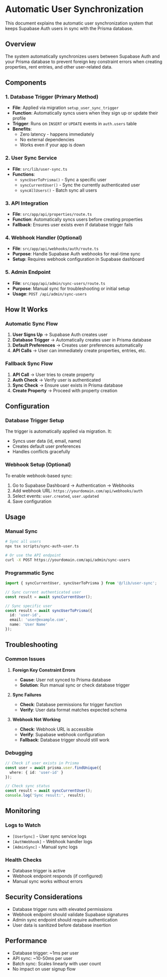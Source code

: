 # Automatic User Synchronization

This document explains the automatic user synchronization system that keeps Supabase Auth users in sync with the Prisma database.

## Overview

The system automatically synchronizes users between Supabase Auth and your Prisma database to prevent foreign key constraint errors when creating properties, rent entries, and other user-related data.

## Components

### 1. Database Trigger (Primary Method)
- **File**: Applied via migration `setup_user_sync_trigger`
- **Function**: Automatically syncs users when they sign up or update their profile
- **Trigger**: Runs on `INSERT` or `UPDATE` events in `auth.users` table
- **Benefits**: 
  - Zero latency - happens immediately
  - No external dependencies
  - Works even if your app is down

### 2. User Sync Service
- **File**: `src/lib/user-sync.ts`
- **Functions**:
  - `syncUserToPrisma()` - Sync a specific user
  - `syncCurrentUser()` - Sync the currently authenticated user
  - `syncAllUsers()` - Batch sync all users

### 3. API Integration
- **File**: `src/app/api/properties/route.ts`
- **Function**: Automatically syncs users before creating properties
- **Fallback**: Ensures user exists even if database trigger fails

### 4. Webhook Handler (Optional)
- **File**: `src/app/api/webhooks/auth/route.ts`
- **Purpose**: Handle Supabase Auth webhooks for real-time sync
- **Setup**: Requires webhook configuration in Supabase dashboard

### 5. Admin Endpoint
- **File**: `src/app/api/admin/sync-users/route.ts`
- **Purpose**: Manual sync for troubleshooting or initial setup
- **Usage**: `POST /api/admin/sync-users`

## How It Works

### Automatic Sync Flow

1. **User Signs Up** → Supabase Auth creates user
2. **Database Trigger** → Automatically creates user in Prisma database
3. **Default Preferences** → Creates user preferences automatically
4. **API Calls** → User can immediately create properties, entries, etc.

### Fallback Sync Flow

1. **API Call** → User tries to create property
2. **Auth Check** → Verify user is authenticated
3. **Sync Check** → Ensure user exists in Prisma database
4. **Create Property** → Proceed with property creation

## Configuration

### Database Trigger Setup

The trigger is automatically applied via migration. It:
- Syncs user data (id, email, name)
- Creates default user preferences
- Handles conflicts gracefully

### Webhook Setup (Optional)

To enable webhook-based sync:

1. Go to Supabase Dashboard → Authentication → Webhooks
2. Add webhook URL: `https://yourdomain.com/api/webhooks/auth`
3. Select events: `user.created`, `user.updated`
4. Save configuration

## Usage

### Manual Sync

```bash
# Sync all users
npx tsx scripts/sync-auth-user.ts

# Or use the API endpoint
curl -X POST https://yourdomain.com/api/admin/sync-users
```

### Programmatic Sync

```typescript
import { syncCurrentUser, syncUserToPrisma } from '@/lib/user-sync';

// Sync current authenticated user
const result = await syncCurrentUser();

// Sync specific user
const result = await syncUserToPrisma({
  id: 'user-id',
  email: 'user@example.com',
  name: 'User Name'
});
```

## Troubleshooting

### Common Issues

1. **Foreign Key Constraint Errors**
   - **Cause**: User not synced to Prisma database
   - **Solution**: Run manual sync or check database trigger

2. **Sync Failures**
   - **Check**: Database permissions for trigger function
   - **Verify**: User data format matches expected schema

3. **Webhook Not Working**
   - **Check**: Webhook URL is accessible
   - **Verify**: Supabase webhook configuration
   - **Fallback**: Database trigger should still work

### Debugging

```typescript
// Check if user exists in Prisma
const user = await prisma.user.findUnique({
  where: { id: 'user-id' }
});

// Check sync status
const result = await syncCurrentUser();
console.log('Sync result:', result);
```

## Monitoring

### Logs to Watch

- `[UserSync]` - User sync service logs
- `[AuthWebhook]` - Webhook handler logs
- `[AdminSync]` - Manual sync logs

### Health Checks

- Database trigger is active
- Webhook endpoint responds (if configured)
- Manual sync works without errors

## Security Considerations

- Database trigger runs with elevated permissions
- Webhook endpoint should validate Supabase signatures
- Admin sync endpoint should require authentication
- User data is sanitized before database insertion

## Performance

- Database trigger: ~1ms per user
- API sync: ~10-50ms per user
- Batch sync: Scales linearly with user count
- No impact on user signup flow
